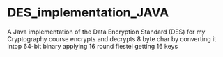 # DES_implementation_JAVA
A Java implementation of the Data Encryption Standard (DES) for my Cryptography course
encrypts and decrypts 8 byte char by converting it intop 64-bit binary
applying 16 round fiestel 
getting 16 keys
